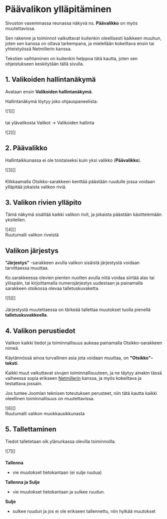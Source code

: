 # Päävalikon ylläpitäminen

Sivuston vasemmassa reunassa näkyvä ns. __Päävalikko__ on myös muutettavissa.

Sen rakenne ja toiminnot vaikuttavat kuitenkin oleellisesti kaikkeen muuhun,
joten sen kanssa on oltava tarkempana, ja mielellään kokeiltava ensin tai yhteistyössä Netmillerin kanssa.

Tekstien vaihtaminen on kuitenkin helppoa tätä kautta, joten sen ohjeistukseen keskitytään tällä sivulla.


## 1. Valikoiden hallintanäkymä

Avataan ensin __Valikoiden hallintanäkymä__.

Hallintanäkymä löytyy joko ohjauspaneelista:

<figure class="fig-n border" style="margin:0 0 20px 0">
![1][]
</figure>

tai ylävalikosta Valikot ->  Valikoiden hallinta

<figure class="fig-n border" style="margin:0 0 20px 0">
![2][]
</figure>

## 2. Päävalikko

Hallintaikkunassa ei ole toistaiseksi kuin yksi valikko (__Päävalikko__).

<figure class="fig-n border" style="margin:0 0 20px 0">
![3][]
</figure>

Klikkaamalla Otsikko-sarakkeen kenttää päästään ruudulle jossa voidaan ylläpitää jokaista valikon riviä.


## 3. Valikon rivien ylläpito

Tämä näkymä sisältää kaikki valikon rivit, ja jokaista päästään käsittelemään yksitellen.

<figure class="fig-n border" style="margin:0 0 20px 0">
![4][]
<figcaption>Ruutumalli valikon riveistä</figcaption>
</figure>


## Valikon järjestys

__"Järjestys"__ -sarakkeen avulla valikon sisäistä järjestystä voidaan tarvittaessa muuttaa.

Ko.sarakkeessa olevien pienten nuolten avulla niitä voidaa siirtää alas tai ylöspäin,
tai kirjoittamalla numerojärjestys uudestaan ja painamalla sarakkeen otsikossa olevaa talletuskuvaketta.

<figure class="fig-n border" style="margin:0 0 20px 0">
![5][]
</figure>

Järjestystä muutettaessa on tärkeää tallettaa muutokset tuolla pienellä __talletuskuvakkeella__.


## 4. Valikon perustiedot

Valikon kaikki tiedot ja toiminnallisuus aukeaa painamalla Otsikko-sarakkeen nimeä.

Käytännössä ainoa turvallinen asia jota voidaan muuttaa, on __"Otsikko"-teksti__.

Kaikki muut vaikuttavat sivujen toiminnallisuuteen, ja ne täytyy ainakin tässä vaiheessa sopia erikseen
[Netmillerin][10] kanssa, ja myös kokeiltava ja testattava jossain.

Jos tuntee Joomlan teknisen toteutuksen perusteet, niin tätä kautta kaikki oleellinen toiminnallisuus on muutettavissa.

<figure class="fig-n border" style="margin:0 0 20px 0">
![6][]
<figcaption>Ruutumalli valikon muokkausikkunasta</figcaption>
</figure>


## 5. Tallettaminen

Tiedot talletetaan oik.ylänurkassa olevilla toiminnoilla.

<figure class="fig-n border" style="margin:0 0 20px 0">
![7][]
</figure>

__Tallenna__

*   vie muutokset tietokantaan (ei sulje ruutua)

__Tallenna ja Sulje__

*   vie muutokset tietokantaan ja sulkee ruudun.

__Sulje__

*   sulkee ruudun ja jos ei ole erikseen tallennettu, niin hylkää muutokset









[1]: kuvat/kuva51.png "Ruutumalli"
[2]: kuvat/kuva52.png "Ruutumalli"
[3]: kuvat/kuva81.png "Ruutumalli"
[4]: kuvat/kuva82.png "Ruutumalli"
[5]: kuvat/kuva83.png "Ruutumalli"
[6]: kuvat/kuva84.png "Ruutumalli"
[7]: kuvat/kuva56.png "Ruutumalli"
[10]: http://www.netmiller.fi
